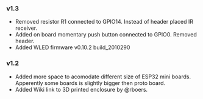 ### v1.3
-   Removed resistor R1 connected to GPIO14. Instead of header placed IR receiver.
-   Added on board momentary push button connected to GPIO0. Removed header.
-   Added WLED firmware v0.10.2 build_2010290

### v1.2
-   Added more space to acomodate different size of ESP32 mini boards. Apperently some boards is slightly bigger then proto board.
-   Added Wiki link to 3D printed enclosure by @rboers.


